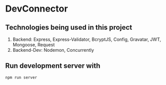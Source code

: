 # DevConnector

## Technologies being used in this project

1. Backend: Express, Express-Validator, BcryptJS, Config, Gravatar, JWT, Mongoose, Request
2. Backend-Dev: Nodemon, Concurrently

## Run development server with

`npm run server`
